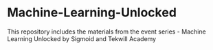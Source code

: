 # Machine-Learning-Unlocked
This repository includes the materials from the event series - Machine Learning Unlocked by Sigmoid and Tekwill Academy
